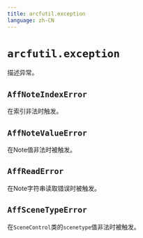 ```yaml
---
title: arcfutil.exception
language: zh-CN
---
```


# `arcfutil.exception`

描述异常。

## `AffNoteIndexError`

在索引非法时触发。

## `AffNoteValueError`

在Note值非法时被触发。

## `AffReadError`

在Note字符串读取错误时被触发。

## `AffSceneTypeError`

在`SceneControl`类的`scenetype`值非法时被触发。
